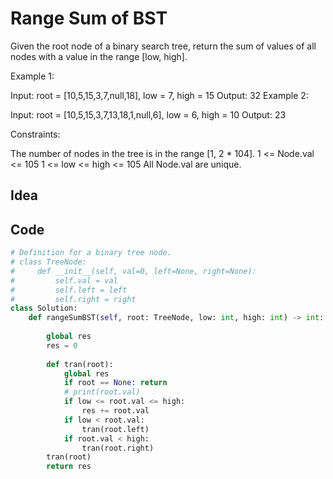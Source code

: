 # Range Sum of BST
Given the root node of a binary search tree, return the sum of values of all nodes with a value in the range [low, high].

 

Example 1:


Input: root = [10,5,15,3,7,null,18], low = 7, high = 15
Output: 32
Example 2:


Input: root = [10,5,15,3,7,13,18,1,null,6], low = 6, high = 10
Output: 23
 

Constraints:

The number of nodes in the tree is in the range [1, 2 * 104].
1 <= Node.val <= 105
1 <= low <= high <= 105
All Node.val are unique.<br>

## Idea

## Code
```python
# Definition for a binary tree node.
# class TreeNode:
#     def __init__(self, val=0, left=None, right=None):
#         self.val = val
#         self.left = left
#         self.right = right
class Solution:
    def rangeSumBST(self, root: TreeNode, low: int, high: int) -> int:
        
        global res
        res = 0
        
        def tran(root):
            global res
            if root == None: return
            # print(root.val)
            if low <= root.val <= high:
                res += root.val
            if low < root.val:
                tran(root.left)
            if root.val < high:
                tran(root.right)
        tran(root)
        return res

```
 